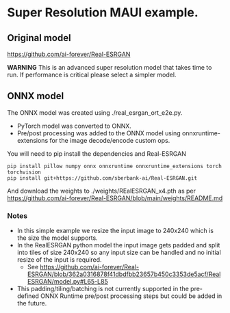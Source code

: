 # Super Resolution MAUI example.

## Original model
https://github.com/ai-forever/Real-ESRGAN

**WARNING**
This is an advanced super resolution model that takes time to run.
If performance is critical please select a simpler model.

## ONNX model
The ONNX model was created using ./real_esrgan_ort_e2e.py.
- PyTorch model was converted to ONNX.
- Pre/post processing was added to the ONNX model using onnxruntime-extensions for the image decode/encode custom ops.

You will need to pip install the dependencies and Real-ESRGAN

```
pip install pillow numpy onnx onnxruntime onnxruntime_extensions torch torchvision
pip install git+https://github.com/sberbank-ai/Real-ESRGAN.git
```

And download the weights to ./weights/REalESRGAN_x4.pth as per https://github.com/ai-forever/Real-ESRGAN/blob/main/weights/README.md

### Notes
- In this simple example we resize the input image to 240x240 which is the size the model supports.
- In the RealESRGAN python model the input image gets padded and split into tiles of size 240x240 so any input size
  can be handled and no initial resize of the input is required.
  - See https://github.com/ai-forever/Real-ESRGAN/blob/362a0316878f41dbdfbb23657b450c3353de5acf/RealESRGAN/model.py#L65-L85
- This padding/tiling/batching is not currently supported in the pre-defined ONNX Runtime pre/post processing steps
  but could be added in the future.
